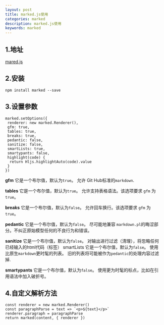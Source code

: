 ```yaml
---
layout: post
title: marked.js使用
categories: marked
description: marked.js使用
keywords: marked
---
```


## 1.地址 
[mared.js](https://github.com/markedjs/marked) 

## 2.安装 
```npm install marked --save```

## 3.设置参数

 ``` 
marked.setOptions({ 
  renderer: new marked.Renderer(), 
  gfm: true, 
  tables: true, 
  breaks: true, 
  pedantic: false, 
  sanitize: false, 
  smartLists: true, 
  smartypants: false, 
  highlight(code) { 
   return Hljs.highlightAuto(code).value 
  }
}) 
 ``` 

**gfm** 它是一个布尔值，默认为`true`。 允许 Git Hub标准的`markdown`. 

**tables** 它是一个布尔值，默认为`true`。 允许支持表格语法。该选项要求 `gfm` 为`true`。 

**breaks** 它是一个布尔值，默认为`false`。 允许回车换行。该选项要求 `gfm` 为`true`。

**pedantic** 它是一个布尔值，默认为`false`。 尽可能地兼容 `markdown.pl`的晦涩部分。不纠正原始模型任何的不良行为和错误。

**sanitize** 它是一个布尔值，默认为`false`。 对输出进行过滤（清理），将忽略任何已经输入的html代码（标签） smartLists 它是一个布尔值，默认为`false`。 使用比原生`markdown`更时髦的列表。 旧的列表将可能被作为`pedantic`的处理内容过滤掉. 

**smartypants** 它是一个布尔值，默认为`false`。 使用更为时髦的标点，比如在引用语法中加入破折号。

 ## 4.自定义解析方法

``` 
const renderer = new marked.Renderer() 
const paragraphParse = text => `<p>${text}</p>` 
renderer.paragraph = paragraphParse 
return marked(content, { renderer }) 
```
